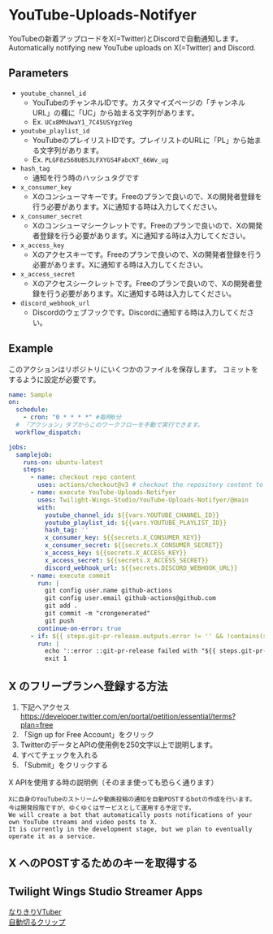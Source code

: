 # YouTube-Uploads-Notifyer

YouTubeの新着アップロードをX(=Twitter)とDiscordで自動通知します。  
Automatically notifying new YouTube uploads on X(=Twitter) and Discord.

## Parameters
- `youtube_channel_id`
  - YouTubeのチャンネルIDです。カスタマイズページの「チャンネル URL」の欄に「UC」から始まる文字列があります。
  - Ex. `UCx8MhUwaY1_7C45USYgzVeg`
- `youtube_playlist_id` 
  - YouTubeのプレイリストIDです。プレイリストのURLに「PL」から始まる文字列があります。
  - Ex. `PLGF8z568UBSJLFXYGS4FabcKT_66Wv_ug`
- `hash_tag`
  - 通知を行う時のハッシュタグです
- `x_consumer_key`
  - Xのコンシューマキーです。Freeのプランで良いので、Xの開発者登録を行う必要があります。Xに通知する時は入力してください。
- `x_consumer_secret`
  - Xのコンシューマシークレットです。Freeのプランで良いので、Xの開発者登録を行う必要があります。Xに通知する時は入力してください。
- `x_access_key`
  - Xのアクセスキーです。Freeのプランで良いので、Xの開発者登録を行う必要があります。Xに通知する時は入力してください。
- `x_access_secret`
  - Xのアクセスシークレットです。Freeのプランで良いので、Xの開発者登録を行う必要があります。Xに通知する時は入力してください。
- `discord_webhook_url`
  - Discordのウェブフックです。Discordに通知する時は入力してください。

## Example

このアクションはリポジトリにいくつかのファイルを保存します。
コミットをするように設定が必要です。

```yml
name: Sample
on:
  schedule:
    - cron: "0 * * * *" #毎時0分
  # 「アクション」タブからこのワークフローを手動で実行できます。
  workflow_dispatch:

jobs:
  samplejob:
    runs-on: ubuntu-latest
    steps:
      - name: checkout repo content
        uses: actions/checkout@v3 # checkout the repository content to github runner.
      - name: execute YouTube-Uploads-Notifyer
        uses: Twilight-Wings-Studio/YouTube-Uploads-Notifyer/@main
        with:
          youtube_channel_id: ${{vars.YOUTUBE_CHANNEL_ID}}
          youtube_playlist_id: ${{vars.YOUTUBE_PLAYLIST_ID}}
          hash_tag: ''
          x_consumer_key: ${{secrets.X_CONSUMER_KEY}}
          x_consumer_secret: ${{secrets.X_CONSUMER_SECRET}}
          x_access_key: ${{secrets.X_ACCESS_KEY}}
          x_access_secret: ${{secrets.X_ACCESS_SECRET}}
          discord_webhook_url: ${{secrets.DISCORD_WEBHOOK_URL}}
      - name: execute commit
        run: |
          git config user.name github-actions
          git config user.email github-actions@github.com
          git add .
          git commit -m "crongenerated"
          git push
        continue-on-error: true
      - if: ${{ steps.git-pr-release.outputs.error != '' && !contains(steps.git-pr-release.outputs.error, 'No pull requests to be released') }}
        run: |
          echo '::error ::git-pr-release failed with "${{ steps.git-pr-release.outputs.error }}"'
          exit 1
```
## X のフリープランへ登録する方法

1. 下記へアクセス
https://developer.twitter.com/en/portal/petition/essential/terms?plan=free
1. 「Sign up for Free Account」をクリック
1. TwitterのデータとAPIの使用例を250文字以上で説明します。
1. すべてチェックを入れる
1. 「Submit」をクリックする

X APIを使用する時の説明例（そのまま使っても恐らく通ります）
```
Xに自身のYouTubeのストリームや動画投稿の通知を自動POSTするbotの作成を行います。
今は開発段階ですが、ゆくゆくはサービスとして運用する予定です。
We will create a bot that automatically posts notifications of your own YouTube streams and video posts to X.
It is currently in the development stage, but we plan to eventually operate it as a service.
```

## X へのPOSTするためのキーを取得する


## Twilight Wings Studio Streamer Apps

[なりきりVTuber](https://store.steampowered.com/app/1632350?utm_source=GitHub&utm_content=YouTube-Uploads-Notifyer)  
[自動切るクリップ](https://store.steampowered.com/app/1632800?utm_source=GitHub&utm_content=YouTube-Uploads-Notifyer)
